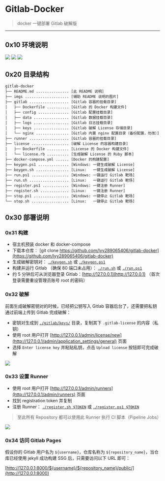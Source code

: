 # Gitlab-Docker

> docker 一键部署 Gitlab 破解版

------

## 0x10 环境说明

![](https://img.shields.io/badge/Docker-latest-brightgreen.svg) ![](https://img.shields.io/badge/GitlabEE-13.2.0-brightgreen.svg) ![](https://img.shields.io/badge/Runner-latest-brightgreen.svg)




## 0x20 目录结构

```
gitlab-docker
├── README.md ............... [此 README 说明]
├── imgs .................... [辅助 README 说明的图片]
├── gitlab .................. [Gitlab 容器的挂载目录]
│   ├── Dockerfile .......... [Gitlab 的 Docker 构建文件]
│   ├── config .............. [Gitlab 配置挂载目录]
│   ├── data ................ [Gitlab 数据挂载目录]
│   ├── logs ................ [Gitlab 日志挂载目录]
│   ├── keys ................ [Gitlab 破解 License 存储目录]
│   └── nginx ............... [Gitlab 内置 nginx 配置目录（备份配置，勿改）]
├── runner .................. [Gitlab 容器的挂载目录]
├── license ................. [破解 License 的容器构建目录]
│   ├── Dockerfile .......... [License 的 Docker 构建文件]
│   └── license.rb .......... [生成破解 License 的 Ruby 脚本]
├── docker-compose.yml ...... [Docker 的构建配置]
├── keygen.ps1 .............. [Windows: 一键生成破解 License]
├── keygen.sh ............... [Linux:   一键生成破解 License]
├── run.ps1 ................. [Windows: 一键运行 Gitlab 靶场]
├── run.sh .................. [Linux:   一键运行 Gitlab 靶场]
├── register.ps1 ............ [Windows: 一键注册 Runner]
├── register.sh ............. [Linux:   一键注册 Runner]
├── stop.ps1 ................ [Windows: 一键停止 Gitlab 靶场]
└── stop.sh ................. [Linux:   一键停止 Gitlab 靶场]
```




## 0x30 部署说明

### 0x31 构建

- 宿主机预装 docker 和 docker-compose
- 下载本仓库： [git clone https://github.com/lyy289065406/gitlab-docker](https://github.com/lyy289065406/gitlab-docker)
- 生成破解密钥对： [`./keygen.sh`](keygen.sh) 或 [`./keygen.ps1`](keygen.ps1)
- 构建并运行 Gitlab （确保 80 端口未占用）： [`./run.sh`](run.sh) 或 [`./run.ps1`](run.ps1)
- 约 5 分钟后可从浏览器登录 Gitlab：[http://127.0.0.1](http://127.0.0.1) （首次登录需要重设管理员账号 root 的密码）


### 0x32 破解

前面生成破解密钥对的时候，已经把公钥写入 Gitlab 容器后台了，还需要把私钥通过前端上传到 Gitlab 完成破解：

- 密钥对生成到 [`./gitlab/keys/`](gitlab/keys/) 目录，复制其下 `.gitlab-license` 的内容（私钥）
- 使用 root 用户打开 [http://127.0.0.1/admin/license/new](http://127.0.0.1/admin/application_settings/general) 页面
- 选择 `Enter license key` 并粘贴私钥，点击 `Upload license` 按钮即可完成破解


![](imgs/01.png)


### 0x33 设置 Runner

- 使用 root 用户打开 [http://127.0.0.1/admin/runners](http://127.0.0.1/admin/runners) 页面
- 找到 registration token 并复制
- 注册 Runner： [`./register.sh $TOKEN`](register.sh) 或 [`./register.ps1 $TOKEN`](register.ps1)

> 至此所有 Repository 都可以使用此 Runner 执行 CI 脚本（Pipeline Jobs）

![](imgs/02.png)


### 0x34 访问 Gitlab Pages

假设你的 Gitlab 用户名为 `${username}`，仓库名称为 `${repository_name}`，当仓库已经使用 jekyll 成功构建 SSG 后，只需要访问以下 URL 即可：

[http://127.0.0.1:8000/${username}/${repository_name}/public/](http://127.0.0.1:8000)


